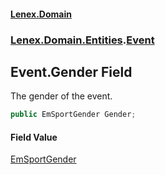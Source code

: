 #### [Lenex.Domain](index.md 'index')
### [Lenex.Domain.Entities](Lenex.Domain.Entities.md 'Lenex.Domain.Entities').[Event](Lenex.Domain.Entities.Event.md 'Lenex.Domain.Entities.Event')

## Event.Gender Field

The gender of the event.

```csharp
public EmSportGender Gender;
```

#### Field Value
[EmSportGender](Lenex.Domain.Enums.EmSportGender.md 'Lenex.Domain.Enums.EmSportGender')